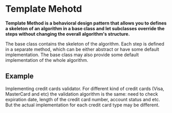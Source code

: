 # Template Mehotd

**Template Method is a behavioral design pattern that allows you to defines a skeleton of an algorithm in a base class and let subclasses override the steps without changing the overall algorithm's structure.**

The base class contains the skeleton of the algorithm. Each step is defined in a separate method, which can be either abstract or have some default implementation. The base class may also provide some default implementation of the whole algorithm.

## Example

Implementing credit cards validator. For different kind of credit cards (Visa, MasterCard and etc) the validation algorithm is the same: need to check expiration date, length of the credit card number, account status and etc. But the actual implementation for each credit card type may be different.
